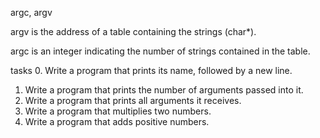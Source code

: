 argc, argv

argv is the address of a table containing the strings (char*).

argc is an integer indicating the number of strings contained in the table.

tasks
0. Write a program that prints its name, followed by a new line.
1. Write a program that prints the number of arguments passed into it.
2. Write a program that prints all arguments it receives.
3. Write a program that multiplies two numbers.
4. Write a program that adds positive numbers.
